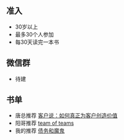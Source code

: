 ## 准入

- 30岁以上
- 最多30个人参加
- 每30天读完一本书

## 微信群

- 待建

## 书单

- 唐总推荐 [客户说：如何真正为客户创造价值](https://book.douban.com/subject/26703807/)
- 阳哥推荐 [team of teams](https://book.douban.com/subject/27204181/)
- 我的推荐 [债务和魔鬼](https://book.douban.com/subject/26801676/)



